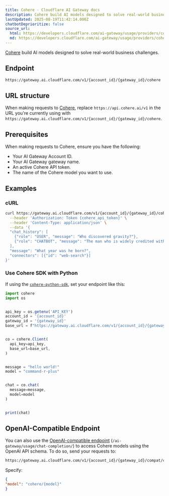 ```yaml
---
title: Cohere · Cloudflare AI Gateway docs
description: Cohere build AI models designed to solve real-world business challenges.
lastUpdated: 2025-08-19T11:42:14.000Z
chatbotDeprioritize: false
source_url:
  html: https://developers.cloudflare.com/ai-gateway/usage/providers/cohere/
  md: https://developers.cloudflare.com/ai-gateway/usage/providers/cohere/index.md
---
```


[Cohere](https://cohere.com/) build AI models designed to solve real-world business challenges.

## Endpoint

```txt
https://gateway.ai.cloudflare.com/v1/{account_id}/{gateway_id}/cohere
```

## URL structure

When making requests to [Cohere](https://cohere.com/), replace `https://api.cohere.ai/v1` in the URL you're currently using with `https://gateway.ai.cloudflare.com/v1/{account_id}/{gateway_id}/cohere`.

## Prerequisites

When making requests to Cohere, ensure you have the following:

* Your AI Gateway Account ID.
* Your AI Gateway gateway name.
* An active Cohere API token.
* The name of the Cohere model you want to use.

## Examples

### cURL

```bash
curl https://gateway.ai.cloudflare.com/v1/{account_id}/{gateway_id}/cohere/v1/chat \
  --header 'Authorization: Token {cohere_api_token}' \
  --header 'Content-Type: application/json' \
  --data '{
  "chat_history": [
    {"role": "USER", "message": "Who discovered gravity?"},
    {"role": "CHATBOT", "message": "The man who is widely credited with discovering gravity is Sir Isaac Newton"}
  ],
  "message": "What year was he born?",
  "connectors": [{"id": "web-search"}]
}'
```

### Use Cohere SDK with Python

If using the [`cohere-python-sdk`](https://github.com/cohere-ai/cohere-python), set your endpoint like this:

```js
import cohere
import os


api_key = os.getenv('API_KEY')
account_id = '{account_id}'
gateway_id = '{gateway_id}'
base_url = f"https://gateway.ai.cloudflare.com/v1/{account_id}/{gateway_id}/cohere/v1"


co = cohere.Client(
  api_key=api_key,
  base_url=base_url,
)


message = "hello world!"
model = "command-r-plus"


chat = co.chat(
  message=message,
  model=model
)


print(chat)
```

## OpenAI-Compatible Endpoint

You can also use the [OpenAI-compatible endpoint](https://developers.cloudflare.com/ai-gateway/usage/chat-completion/) (`/ai-gateway/usage/chat-completion/`) to access Cohere models using the OpenAI API schema. To do so, send your requests to:

```txt
https://gateway.ai.cloudflare.com/v1/{account_id}/{gateway_id}/compat/chat/completions
```

Specify:

```json
{
"model": "cohere/{model}"
}
```
